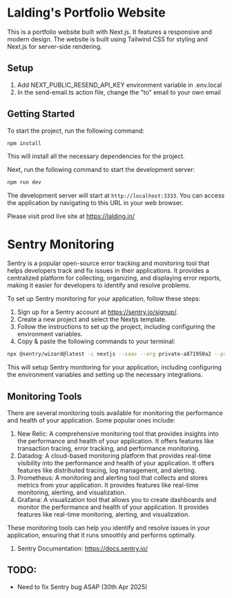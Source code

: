 # Lalding's Portfolio Website

This is a portfolio website built with Next.js. It features a responsive and modern design. The website is built using Tailwind CSS for styling and Next.js for server-side rendering.

## Setup

1. Add NEXT_PUBLIC_RESEND_API_KEY environment variable in .env.local
2. In the send-email.ts action file, change the "to" email to your own email

## Getting Started

To start the project, run the following command:

```bash
npm install
```

This will install all the necessary dependencies for the project.

Next, run the following command to start the development server:

```bash
npm run dev
```

The development server will start at `http://localhost:3333`. You can access the application by navigating to this URL in your web browser.

Please visit prod live site at https://lalding.in/

# Sentry Monitoring

Sentry is a popular open-source error tracking and monitoring tool that helps developers track and fix issues in their applications. It provides a centralized platform for collecting, organizing, and displaying error reports, making it easier for developers to identify and resolve problems.

To set up Sentry monitoring for your application, follow these steps:

1. Sign up for a Sentry account at https://sentry.io/signup/.
2. Create a new project and select the Nextjs template.
3. Follow the instructions to set up the project, including configuring the environment variables.
4. Copy & paste the following commands to your terminal:

```bash
npx @sentry/wizard@latest -i nextjs --saas --org private-a871950a2 --project lalding-portfolio
```

This will setup Sentry monitoring for your application, including configuring the environment variables and setting up the necessary integrations.

## Monitoring Tools

There are several monitoring tools available for monitoring the performance and health of your application. Some popular ones include:

1. New Relic: A comprehensive monitoring tool that provides insights into the performance and health of your application. It offers features like transaction tracing, error tracking, and performance monitoring.
2. Datadog: A cloud-based monitoring platform that provides real-time visibility into the performance and health of your application. It offers features like distributed tracing, log management, and alerting.
3. Prometheus: A monitoring and alerting tool that collects and stores metrics from your application. It provides features like real-time monitoring, alerting, and visualization.
4. Grafana: A visualization tool that allows you to create dashboards and monitor the performance and health of your application. It provides features like real-time monitoring, alerting, and visualization.

These monitoring tools can help you identify and resolve issues in your application, ensuring that it runs smoothly and performs optimally.

1. Sentry Documentation: https://docs.sentry.io/

## TODO:

- Need to fix Sentry bug ASAP (30th Apr 2025)
